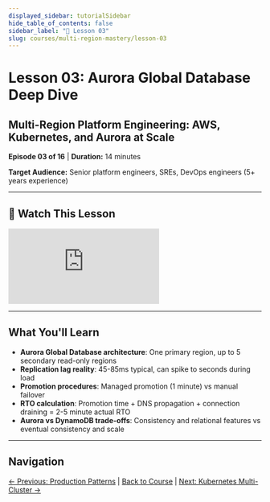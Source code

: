 ```yaml
---
displayed_sidebar: tutorialSidebar
hide_table_of_contents: false
sidebar_label: "📖 Lesson 03"
slug: courses/multi-region-mastery/lesson-03
---
```


# Lesson 03: Aurora Global Database Deep Dive

## Multi-Region Platform Engineering: AWS, Kubernetes, and Aurora at Scale

**Episode 03 of 16** | **Duration:** 14 minutes

**Target Audience:** Senior platform engineers, SREs, DevOps engineers (5+ years experience)

---

## 🎥 Watch This Lesson

<div style={{position: 'relative', paddingBottom: '56.25%', height: 0, margin: '1.5rem 0'}}>
  <iframe
    style={{position: 'absolute', top: 0, left: 0, width: '100%', height: '100%'}}
    src="https://www.youtube.com/embed/bgOOCEyFnvU"
    title="Lesson 03: Aurora Global Database Deep Dive"
    frameborder="0"
    allow="accelerometer; autoplay; clipboard-write; encrypted-media; gyroscope; picture-in-picture; web-share"
    allowfullscreen>
  </iframe>
</div>

---

## What You'll Learn

- **Aurora Global Database architecture**: One primary region, up to 5 secondary read-only regions
- **Replication lag reality**: 45-85ms typical, can spike to seconds during load
- **Promotion procedures**: Managed promotion (1 minute) vs manual failover
- **RTO calculation**: Promotion time + DNS propagation + connection draining = 2-5 minute actual RTO
- **Aurora vs DynamoDB trade-offs**: Consistency and relational features vs eventual consistency and scale

---

## Navigation

[← Previous: Production Patterns](/podcasts/courses/multi-region-mastery/lesson-02) | [Back to Course](/podcasts/courses/multi-region-mastery) | [Next: Kubernetes Multi-Cluster →](/podcasts/courses/multi-region-mastery/lesson-04)
